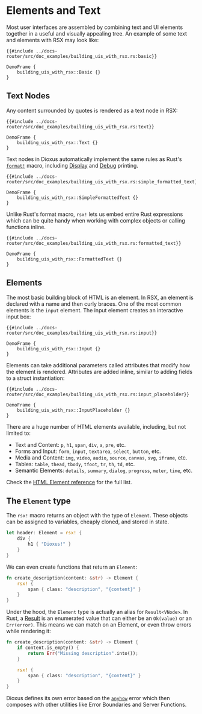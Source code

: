# Elements and Text

Most user interfaces are assembled by combining text and UI elements together in a useful and visually appealing tree. An example of some text and elements with RSX may look like:

```rust, no_run
{{#include ../docs-router/src/doc_examples/building_uis_with_rsx.rs:basic}}
```
```inject-dioxus
DemoFrame {
    building_uis_with_rsx::Basic {}
}
```

## Text Nodes

Any content surrounded by quotes is rendered as a text node in RSX:

```rust, no_run
{{#include ../docs-router/src/doc_examples/building_uis_with_rsx.rs:text}}
```

```inject-dioxus
DemoFrame {
    building_uis_with_rsx::Text {}
}
```

Text nodes in Dioxus automatically implement the same rules as Rust's [`format!`](https://doc.rust-lang.org/std/macro.format.html) macro, including [Display](https://doc.rust-lang.org/std/fmt/trait.Display.html) and [Debug](https://doc.rust-lang.org/std/fmt/trait.Debug.html) printing.

```rust, no_run
{{#include ../docs-router/src/doc_examples/building_uis_with_rsx.rs:simple_formatted_text}}
```

```inject-dioxus
DemoFrame {
    building_uis_with_rsx::SimpleFormattedText {}
}
```

Unlike Rust's format macro, `rsx!` lets us embed entire Rust expressions which can be quite handy when working with complex objects or calling functions inline.

```rust, no_run
{{#include ../docs-router/src/doc_examples/building_uis_with_rsx.rs:formatted_text}}
```

```inject-dioxus
DemoFrame {
    building_uis_with_rsx::FormattedText {}
}
```

## Elements

The most basic building block of HTML is an element. In RSX, an element is declared with a name and then curly braces. One of the most common elements is the `input` element. The input element creates an interactive input box:

```rust, no_run
{{#include ../docs-router/src/doc_examples/building_uis_with_rsx.rs:input}}
```
```inject-dioxus
DemoFrame {
    building_uis_with_rsx::Input {}
}
```

Elements can take additional parameters called attributes that modify how the element is rendered. Attributes are added inline, similar to adding fields to a struct instantiation:

```rust, no_run
{{#include ../docs-router/src/doc_examples/building_uis_with_rsx.rs:input_placeholder}}
```
```inject-dioxus
DemoFrame {
    building_uis_with_rsx::InputPlaceholder {}
}
```

There are a huge number of HTML elements available, including, but not limited to:

- Text and Content: `p`, `h1`, `span`, `div`, `a`, `pre`, etc.
- Forms and Input: `form`, `input`, `textarea`, `select`, `button`, etc.
- Media and Content: `img`, `video`, `audio`, `source`, `canvas`, `svg`, `iframe`, etc.
- Tables: `table`, `thead`, `tbody`, `tfoot`, `tr`, `th`, `td`, etc.
- Semantic Elements: `details`, `summary`, `dialog`, `progress`, `meter`, `time`, etc.

Check the [HTML Element reference](https://developer.mozilla.org/en-US/docs/Web/HTML/Reference/Elements) for the full list.


## The `Element` type

The `rsx!` macro returns an object with the type of `Element`. These objects can be assigned to variables, cheaply cloned, and stored in state.

```rust
let header: Element = rsx! {
    div {
        h1 { "Dioxus!" }
    }
}
```

We can even create functions that return an `Element`:

```rust
fn create_description(content: &str) -> Element {
    rsx! {
        span { class: "description", "{content}" }
    }
}
```

Under the hood, the `Element` type is actually an alias for `Result<VNode>`. In Rust, a [Result](https://doc.rust-lang.org/std/result/) is an enumerated value that can either be an `Ok(value)` or an `Err(error)`. This means we can match on an Element, or even throw errors while rendering it:

```rust
fn create_description(content: &str) -> Element {
    if content.is_empty() {
        return Err("Missing description".into());
    }

    rsx! {
        span { class: "description", "{content}" }
    }
}
```

Dioxus defines its own error based on the [`anyhow`](https://docs.rs/anyhow/latest/anyhow/) error which then composes with other utilities like Error Boundaries and Server Functions.

